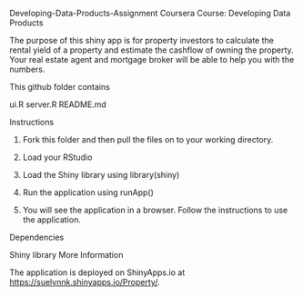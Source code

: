 Developing-Data-Products-Assignment
Coursera Course: Developing Data Products

The purpose of this shiny app is for property investors to calculate the rental yield of a property and estimate the cashflow of owning the property. Your real estate agent and mortgage broker will be able to help you with the numbers.

This github folder contains

ui.R
server.R
README.md

Instructions

1. Fork this folder and then pull the files on to your working directory.

2. Load your RStudio

3. Load the Shiny library using library(shiny)

4. Run the application using runApp()

5. You will see the application in a browser. Follow the instructions to use the application.

Dependencies

Shiny library
More Information

The application is deployed on ShinyApps.io at https://suelynnk.shinyapps.io/Property/.